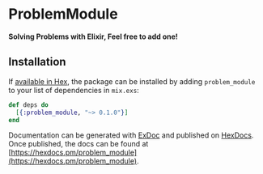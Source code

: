# ProblemModule

**Solving Problems with Elixir, Feel free to add one!**

## Installation

If [available in Hex](https://hex.pm/docs/publish), the package can be installed
by adding `problem_module` to your list of dependencies in `mix.exs`:

```elixir
def deps do
  [{:problem_module, "~> 0.1.0"}]
end
```

Documentation can be generated with [ExDoc](https://github.com/elixir-lang/ex_doc)
and published on [HexDocs](https://hexdocs.pm). Once published, the docs can
be found at [https://hexdocs.pm/problem_module](https://hexdocs.pm/problem_module).
